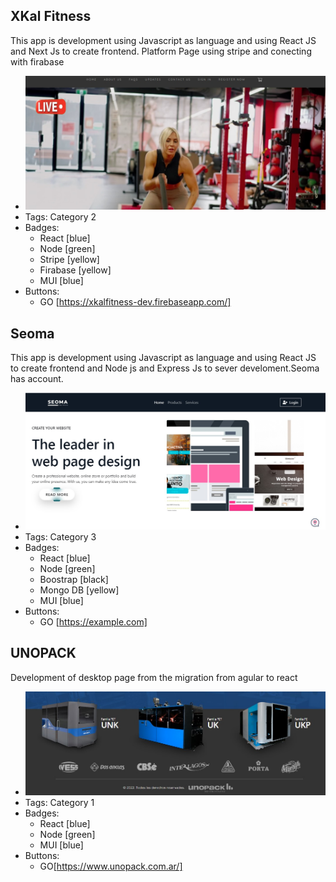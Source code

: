 ## XKal Fitness
This app is development using Javascript as language and using React JS and Next Js to create frontend. Platform Page using stripe and conecting with firabase
- ![600x200](assets/XKal%20Fitness.jpg)
- Tags: Category 2
- Badges:
  - React [blue]
  - Node [green]
  - Stripe [yellow]
  - Firabase [yellow]
  - MUI [blue]
- Buttons:
  - GO  [https://xkalfitness-dev.firebaseapp.com/]

## Seoma
This app is development using Javascript as language and using React JS to create frontend and Node js and Express Js to sever develoment.Seoma has account.
- ![600x200](assets/Seoma.jpg)
- Tags: Category 3
- Badges:
  - React [blue]
  - Node [green]
  - Boostrap [black]
  - Mongo DB [yellow]
  - MUI [blue]
- Buttons:
  - GO  [https://example.com]

## UNOPACK
Development of desktop page from the migration from agular to react
- ![600x200](assets/unopack.jpg)
- Tags: Category 1
- Badges:
  - React [blue]
  - Node [green]
  - MUI [blue]  
- Buttons:
  - GO[https://www.unopack.com.ar/]